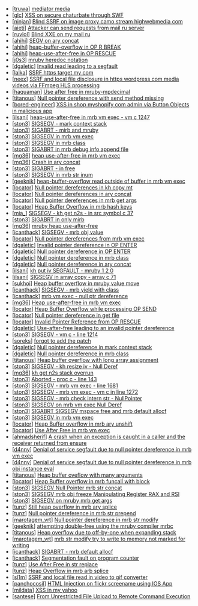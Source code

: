 * [[truwa](https://hackerone.com/truwa)] [                                             mediator media](https://hackerone.com/reports/411466)
* [[glc](https://hackerone.com/glc)] [XSS on secure chaturbate through SWF](https://hackerone.com/reports/413412)
* [[ninjan](https://hackerone.com/ninjan)] [Blind SSRF on image proxy camo stream highwebmedia com](https://hackerone.com/reports/385178)
* [[aieti](https://hackerone.com/aieti)] [Attacker can send requests from mail ru server](https://hackerone.com/reports/347850)
* [[ruvlol](https://hackerone.com/ruvlol)] [Blind XXE on my mail ru](https://hackerone.com/reports/276276)
* [[ahihi](https://hackerone.com/ahihi)] [SEGV on ary concat](https://hackerone.com/reports/296198)
* [[ahihi](https://hackerone.com/ahihi)] [heap-buffer-overflow in OP R BREAK](https://hackerone.com/reports/295380)
* [[ahihi](https://hackerone.com/ahihi)] [heap-use-after-free in OP RESCUE](https://hackerone.com/reports/295276)
* [[j0s3](https://hackerone.com/j0s3)] [mruby heredoc notation](https://hackerone.com/reports/297383)
* [[dgaletic](https://hackerone.com/dgaletic)] [Invalid read leading to a segfault](https://hackerone.com/reports/295680)
* [[lalka](https://hackerone.com/lalka)] [SSRF   https  target my com ](https://hackerone.com/reports/200224)
* [[neex](https://hackerone.com/neex)] [SSRF and local file disclosure in https  wordpress com media videos via FFmpeg HLS processing](https://hackerone.com/reports/237381)
* [[haquaman](https://hackerone.com/haquaman)] [Use after free in mruby-mpdecimal](https://hackerone.com/reports/244904)
* [[titanous](https://hackerone.com/titanous)] [Null pointer dereference with send method missing](https://hackerone.com/reports/242354)
* [[bored-engineer](https://hackerone.com/bored-engineer)] [XSS in shop myshopify com admin via Button Objects in malicious app](https://hackerone.com/reports/217745)
* [[ilsani](https://hackerone.com/ilsani)] [heap-use-after-free in mrb vm exec - vm c 1247](https://hackerone.com/reports/222294)
* [[ston3](https://hackerone.com/ston3)] [SIGSEGV - mark context stack](https://hackerone.com/reports/209937)
* [[ston3](https://hackerone.com/ston3)] [SIGABRT - mirb and mruby](https://hackerone.com/reports/214000)
* [[ston3](https://hackerone.com/ston3)] [SIGSEGV in mrb vm exec](https://hackerone.com/reports/214845)
* [[ston3](https://hackerone.com/ston3)] [SIGSEGV in mrb class](https://hackerone.com/reports/215447)
* [[ston3](https://hackerone.com/ston3)] [SIGABRT in mrb debug info append file](https://hackerone.com/reports/215967)
* [[mg36](https://hackerone.com/mg36)] [heap use-after-free in mrb vm exec ](https://hackerone.com/reports/216700)
* [[mg36](https://hackerone.com/mg36)] [Crash in ary concat  ](https://hackerone.com/reports/216615)
* [[ston3](https://hackerone.com/ston3)] [SIGABRT - in free](https://hackerone.com/reports/216725)
* [[ston3](https://hackerone.com/ston3)] [SIGSEGV in mrb str inum](https://hackerone.com/reports/217083)
* [[geeknik](https://hackerone.com/geeknik)] [heap-buffer-overflow read outside of buffer in mrb vm exec ](https://hackerone.com/reports/221251)
* [[locator](https://hackerone.com/locator)] [Null pointer dereferences in kh copy mt](https://hackerone.com/reports/221712)
* [[locator](https://hackerone.com/locator)] [Null pointer dereferences in ary concat](https://hackerone.com/reports/214171)
* [[locator](https://hackerone.com/locator)] [Null pointer dereferences in mrb get args](https://hackerone.com/reports/216351)
* [[locator](https://hackerone.com/locator)] [Heap Buffer Overflow in mrb hash keys](https://hackerone.com/reports/216992)
* [[mia_](https://hackerone.com/mia_)] [SIGSEGV - kh get n2s - in src symbol c 37](https://hackerone.com/reports/212456)
* [[ston3](https://hackerone.com/ston3)] [SIGABRT in only mirb](https://hackerone.com/reports/212882)
* [[mg36](https://hackerone.com/mg36)] [mruby heap use-after-free ](https://hackerone.com/reports/206109)
* [[icanthack](https://hackerone.com/icanthack)] [SIGSEGV - mrb obj value](https://hackerone.com/reports/213779)
* [[locator](https://hackerone.com/locator)] [Null pointer dereferences from mrb vm exec](https://hackerone.com/reports/210671)
* [[dgaletic](https://hackerone.com/dgaletic)] [Invalid pointer dereference in OP ENTER](https://hackerone.com/reports/218570)
* [[dgaletic](https://hackerone.com/dgaletic)] [Null pointer dereference in OP ENTER](https://hackerone.com/reports/218233)
* [[dgaletic](https://hackerone.com/dgaletic)] [Null pointer dereference in mrb class](https://hackerone.com/reports/215891)
* [[dgaletic](https://hackerone.com/dgaletic)] [Null pointer dereference in ary concat ](https://hackerone.com/reports/214681)
* [[ilsani](https://hackerone.com/ilsani)] [kh put iv SEGFAULT - mruby 1 2 0](https://hackerone.com/reports/217610)
* [[ilsani](https://hackerone.com/ilsani)] [SIGSEGV in array copy - array c 71](https://hackerone.com/reports/218567)
* [[sukhoi](https://hackerone.com/sukhoi)] [Heap buffer overflow in mruby value move](https://hackerone.com/reports/209765)
* [[icanthack](https://hackerone.com/icanthack)] [SIGSEGV - mrb yield with class](https://hackerone.com/reports/212074)
* [[icanthack](https://hackerone.com/icanthack)] [mrb vm exec - null ptr dereference](https://hackerone.com/reports/210429)
* [[mg36](https://hackerone.com/mg36)] [Heap use-after-free in mrb vm exec ](https://hackerone.com/reports/207710)
* [[locator](https://hackerone.com/locator)] [Heap Buffer Overflow while processing OP SEND](https://hackerone.com/reports/206239)
* [[locator](https://hackerone.com/locator)] [Null pointer dereference in get file ](https://hackerone.com/reports/211021)
* [[locator](https://hackerone.com/locator)] [Invalid Pointer Reference from OP RESCUE](https://hackerone.com/reports/210246)
* [[dgaletic](https://hackerone.com/dgaletic)] [Use-after-free leading to an invalid pointer dereference](https://hackerone.com/reports/213261)
* [[ston3](https://hackerone.com/ston3)] [SIGSEGV - vm c - line 1214](https://hackerone.com/reports/201905)
* [[soreks](https://hackerone.com/soreks)] [forgot to add the patch](https://hackerone.com/reports/203595)
* [[dgaletic](https://hackerone.com/dgaletic)] [Null pointer dereference in mark context stack](https://hackerone.com/reports/208526)
* [[dgaletic](https://hackerone.com/dgaletic)] [Null pointer dereference in mrb class](https://hackerone.com/reports/212107)
* [[titanous](https://hackerone.com/titanous)] [Heap buffer overflow with long array assignment](https://hackerone.com/reports/209449)
* [[ston3](https://hackerone.com/ston3)] [SIGSEGV - kh resize iv - Null Deref](https://hackerone.com/reports/193724)
* [[mg36](https://hackerone.com/mg36)] [kh get n2s  stack overrun](https://hackerone.com/reports/192578)
* [[ston3](https://hackerone.com/ston3)] [Aborted - proc c - line 143](https://hackerone.com/reports/199764)
* [[ston3](https://hackerone.com/ston3)] [SIGSEGV - mrb vm exec - line 1681](https://hackerone.com/reports/197693)
* [[ston3](https://hackerone.com/ston3)] [SIGSEGV - mrb vm exec - vm c in line 1272](https://hackerone.com/reports/196386)
* [[ston3](https://hackerone.com/ston3)] [SIGSEGV - mrb check intern str  - NullPointer](https://hackerone.com/reports/193075)
* [[ston3](https://hackerone.com/ston3)] [SIGSEGV on mrb vm exec  Null Deref](https://hackerone.com/reports/192485)
* [[ston3](https://hackerone.com/ston3)] [SIGABRT SIGSEGV mspace free  and mrb default allocf ](https://hackerone.com/reports/192532)
* [[ston3](https://hackerone.com/ston3)] [SIGSEGV in mrb vm exec](https://hackerone.com/reports/196380)
* [[locator](https://hackerone.com/locator)] [Heap Buffer overflow in mrb ary unshift](https://hackerone.com/reports/205521)
* [[locator](https://hackerone.com/locator)] [Use After Free in mrb vm exec](https://hackerone.com/reports/205536)
* [[ahmadsherif](https://hackerone.com/ahmadsherif)] [A crash when an exception is caught in a caller and the receiver returned from ensure ](https://hackerone.com/reports/204774)
* [[d4nny](https://hackerone.com/d4nny)] [Denial of service segfault due to null pointer dereference in mrb vm exec](https://hackerone.com/reports/202584)
* [[d4nny](https://hackerone.com/d4nny)] [Denial of service segfault due to null pointer dereference in mrb obj instance eval](https://hackerone.com/reports/202582)
* [[titanous](https://hackerone.com/titanous)] [Heap buffer oveflow with many arguments](https://hackerone.com/reports/204421)
* [[locator](https://hackerone.com/locator)] [Heap Buffer overflow in mrb funcall with block](https://hackerone.com/reports/196819)
* [[ston3](https://hackerone.com/ston3)] [SIGSEGV Null Pointer mrb str concat ](https://hackerone.com/reports/192734)
* [[ston3](https://hackerone.com/ston3)] [SIGSEGV mrb obj freeze  Manipulating Register RAX and RSI](https://hackerone.com/reports/191994)
* [[ston3](https://hackerone.com/ston3)] [SIGSEGV on mruby mrb get args  ](https://hackerone.com/reports/191938)
* [[tunz](https://hackerone.com/tunz)] [Still heap overflow in mrb ary splice](https://hackerone.com/reports/197719)
* [[tunz](https://hackerone.com/tunz)] [Null pointer dereference in mrb str prepend](https://hackerone.com/reports/193081)
* [[marotagem_vrt](https://hackerone.com/marotagem_vrt)] [Null pointer dereference in mrb str modify](https://hackerone.com/reports/197723)
* [[geeknik](https://hackerone.com/geeknik)] [attempting double-free using the mruby compiler mrbc ](https://hackerone.com/reports/193517)
* [[titanous](https://hackerone.com/titanous)] [Heap overflow due to off-by-one when expanding stack](https://hackerone.com/reports/194906)
* [[marotagem_vrt](https://hackerone.com/marotagem_vrt)] [mrb str modify try to write to memory not marked for writing](https://hackerone.com/reports/193077)
* [[icanthack](https://hackerone.com/icanthack)] [SIGABRT - mrb default allocf ](https://hackerone.com/reports/193773)
* [[icanthack](https://hackerone.com/icanthack)] [Segmentation fault on program counter](https://hackerone.com/reports/196498)
* [[tunz](https://hackerone.com/tunz)] [Use After Free in str replace](https://hackerone.com/reports/193143)
* [[tunz](https://hackerone.com/tunz)] [Heap Overflow in mrb arb splice](https://hackerone.com/reports/192362)
* [[sl1m](https://hackerone.com/sl1m)] [SSRF and local file read in video to gif converter](https://hackerone.com/reports/115857)
* [[panchocosil](https://hackerone.com/panchocosil)] [HTML Injection on flickr screename using IOS App](https://hackerone.com/reports/1483)
* [[mildata](https://hackerone.com/mildata)] [XSS in my yahoo](https://hackerone.com/reports/1203)
* [[santese](https://hackerone.com/santese)] [From Unrestricted File Upload to Remote Command Execution](https://hackerone.com/reports/4836)
